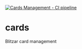 [![Cards Management - CI pipeline](https://github.com/jcondotta/cards/actions/workflows/ci-maven.yml/badge.svg)](https://github.com/jcondotta/cards/actions/workflows/ci-maven.yml)

# cards
Blitzar card management
